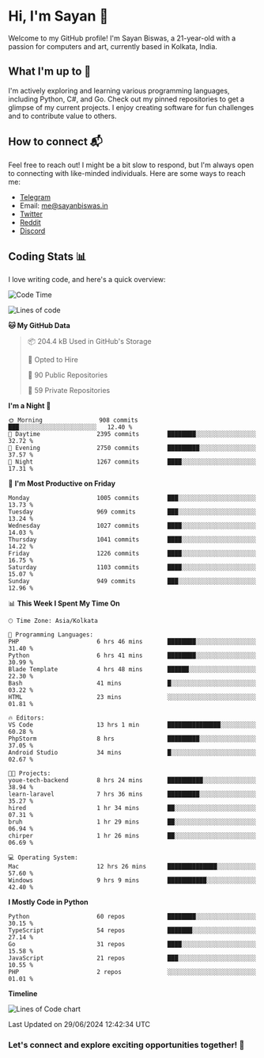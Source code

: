 # Hi, I'm Sayan 👋

Welcome to my GitHub profile! I'm Sayan Biswas, a 21-year-old with a passion for computers and art, currently based in Kolkata, India.

## What I'm up to 🚀

I'm actively exploring and learning various programming languages, including Python, C#, and Go. Check out my pinned repositories to get a glimpse of my current projects. I enjoy creating software for fun challenges and to contribute value to others.

## How to connect 📬

Feel free to reach out! I might be a bit slow to respond, but I'm always open to connecting with like-minded individuals. Here are some ways to reach me:

- [Telegram](https://t.me/dank_as_fuck)
- Email: [me@sayanbiswas.in](mailto:me@sayanbiswas.in)
- [Twitter](https://twitter.com/TheDankDel)
- [Reddit](https://www.reddit.com/user/dank_as_fuck_/)
- [Discord](https://discordapp.com/users/506536929152466945)

## Coding Stats 📊

I love writing code, and here's a quick overview:

<!--START_SECTION:waka-->
![Code Time](http://img.shields.io/badge/Code%20Time-1%2C647%20hrs%2017%20mins-blue)

![Lines of code](https://img.shields.io/badge/From%20Hello%20World%20I%27ve%20Written-5.7%20million%20lines%20of%20code-blue)

**🐱 My GitHub Data** 

> 📦 204.4 kB Used in GitHub's Storage 
 > 
> 💼 Opted to Hire
 > 
> 📜 90 Public Repositories 
 > 
> 🔑 59 Private Repositories 
 > 
**I'm a Night 🦉** 

```text
🌞 Morning                908 commits         ███░░░░░░░░░░░░░░░░░░░░░░   12.40 % 
🌆 Daytime                2395 commits        ████████░░░░░░░░░░░░░░░░░   32.72 % 
🌃 Evening                2750 commits        █████████░░░░░░░░░░░░░░░░   37.57 % 
🌙 Night                  1267 commits        ████░░░░░░░░░░░░░░░░░░░░░   17.31 % 
```
📅 **I'm Most Productive on Friday** 

```text
Monday                   1005 commits        ███░░░░░░░░░░░░░░░░░░░░░░   13.73 % 
Tuesday                  969 commits         ███░░░░░░░░░░░░░░░░░░░░░░   13.24 % 
Wednesday                1027 commits        ████░░░░░░░░░░░░░░░░░░░░░   14.03 % 
Thursday                 1041 commits        ████░░░░░░░░░░░░░░░░░░░░░   14.22 % 
Friday                   1226 commits        ████░░░░░░░░░░░░░░░░░░░░░   16.75 % 
Saturday                 1103 commits        ████░░░░░░░░░░░░░░░░░░░░░   15.07 % 
Sunday                   949 commits         ███░░░░░░░░░░░░░░░░░░░░░░   12.96 % 
```


📊 **This Week I Spent My Time On** 

```text
🕑︎ Time Zone: Asia/Kolkata

💬 Programming Languages: 
PHP                      6 hrs 46 mins       ████████░░░░░░░░░░░░░░░░░   31.40 % 
Python                   6 hrs 41 mins       ████████░░░░░░░░░░░░░░░░░   30.99 % 
Blade Template           4 hrs 48 mins       ██████░░░░░░░░░░░░░░░░░░░   22.30 % 
Bash                     41 mins             █░░░░░░░░░░░░░░░░░░░░░░░░   03.22 % 
HTML                     23 mins             ░░░░░░░░░░░░░░░░░░░░░░░░░   01.81 % 

🔥 Editors: 
VS Code                  13 hrs 1 min        ███████████████░░░░░░░░░░   60.28 % 
PhpStorm                 8 hrs               █████████░░░░░░░░░░░░░░░░   37.05 % 
Android Studio           34 mins             █░░░░░░░░░░░░░░░░░░░░░░░░   02.67 % 

🐱‍💻 Projects: 
youe-tech-backend        8 hrs 24 mins       ██████████░░░░░░░░░░░░░░░   38.94 % 
learn-laravel            7 hrs 36 mins       █████████░░░░░░░░░░░░░░░░   35.27 % 
hired                    1 hr 34 mins        ██░░░░░░░░░░░░░░░░░░░░░░░   07.31 % 
bruh                     1 hr 29 mins        ██░░░░░░░░░░░░░░░░░░░░░░░   06.94 % 
chirper                  1 hr 26 mins        ██░░░░░░░░░░░░░░░░░░░░░░░   06.69 % 

💻 Operating System: 
Mac                      12 hrs 26 mins      ██████████████░░░░░░░░░░░   57.60 % 
Windows                  9 hrs 9 mins        ███████████░░░░░░░░░░░░░░   42.40 % 
```

**I Mostly Code in Python** 

```text
Python                   60 repos            ████████░░░░░░░░░░░░░░░░░   30.15 % 
TypeScript               54 repos            ███████░░░░░░░░░░░░░░░░░░   27.14 % 
Go                       31 repos            ████░░░░░░░░░░░░░░░░░░░░░   15.58 % 
JavaScript               21 repos            ███░░░░░░░░░░░░░░░░░░░░░░   10.55 % 
PHP                      2 repos             ░░░░░░░░░░░░░░░░░░░░░░░░░   01.01 % 
```



**Timeline**

![Lines of Code chart](https://raw.githubusercontent.com/Dank-del/Dank-del/main/assets/bar_graph.png)


 Last Updated on 29/06/2024 12:42:34 UTC
<!--END_SECTION:waka-->

### Let's connect and explore exciting opportunities together! 🚀
